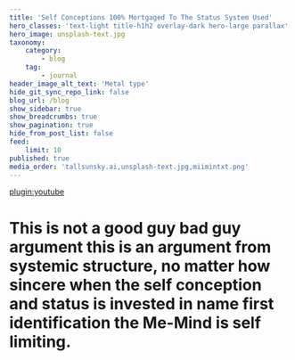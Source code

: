 ```yaml
---
title: 'Self Conceptions 100% Mortgaged To The Status System Used'
hero_classes: 'text-light title-h1h2 overlay-dark hero-large parallax'
hero_image: unsplash-text.jpg
taxonomy:
    category:
        - blog
    tag:
        - journal
header_image_alt_text: 'Metal type'
hide_git_sync_repo_link: false
blog_url: /blog
show_sidebar: true
show_breadcrumbs: true
show_pagination: true
hide_from_post_list: false
feed:
    limit: 10
published: true
media_order: 'tallsunsky.ai,unsplash-text.jpg,miimintxt.png'
---
```


[plugin:youtube](https://www.youtube.com/watch?v=CpyrNikQjDU)

This is not a good guy bad guy argument this is an argument from systemic structure, no matter how sincere when the self conception and status is invested in name first identification the Me-Mind is self limiting.
===
